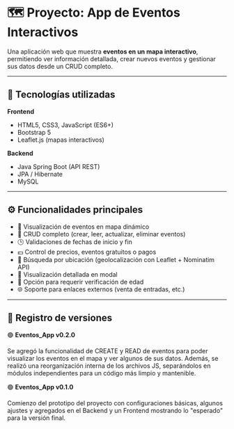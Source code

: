 # 🗺️ Proyecto: App de Eventos Interactivos

Una aplicación web que muestra **eventos en un mapa interactivo**, permitiendo ver información detallada, crear nuevos eventos y gestionar sus datos desde un CRUD completo.

---

## 🚀 Tecnologías utilizadas

**Frontend**
- HTML5, CSS3, JavaScript (ES6+)
- Bootstrap 5  
- Leaflet.js (mapas interactivos)

**Backend**
- Java Spring Boot (API REST)
- JPA / Hibernate  
- MySQL

---

## ⚙️ Funcionalidades principales

- 📍 Visualización de eventos en mapa dinámico  
- 📝 CRUD completo (crear, leer, actualizar, eliminar eventos)  
- 🕒 Validaciones de fechas de inicio y fin  
- 💵 Control de precios, eventos gratuitos o pagos  
- 🧭 Búsqueda por ubicación (geolocalización con Leaflet + Nominatim API)  
- 🧾 Visualización detallada en modal  
- 🧒 Opción para requerir verificación de edad  
- 🌐 Soporte para enlaces externos (venta de entradas, etc.)

---

## 📘 Registro de versiones

🟢 **Eventos_App v0.2.0**

Se agregó la funcionalidad de CREATE y READ de eventos para poder visualizar los eventos en el mapa y ver algunos de sus datos.
Además, se realizó una reorganización interna de los archivos JS, separándolos en módulos independientes para un código más limpio y mantenible.

🟢 **Eventos_App v0.1.0**

Comienzo del prototipo del proyecto con configuraciones básicas, algunos ajustes y agregados en el Backend y un Frontend mostrando lo "esperado" para la versión final.

